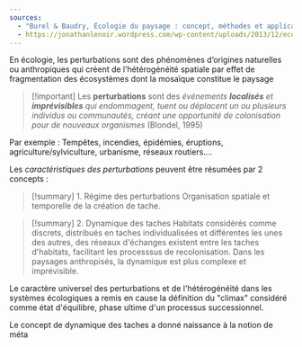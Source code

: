 ```yaml
---
sources:
  - "Burel & Baudry, Écologie du paysage : concept, méthodes et applications (2nde édition)"
  - https://jonathanlenoir.wordpress.com/wp-content/uploads/2013/12/ecologie-du-paysage.pdf
---
```


En écologie, les perturbations sont des phénomènes d’origines naturelles ou anthropiques qui créent de l’hétérogénéité spatiale par effet de fragmentation des écosystèmes dont la mosaïque constitue le paysage

>[!important] Les **perturbations** sont des *événements **localisés** et **imprévisibles** qui  endommagent, tuent ou déplacent un ou plusieurs individus ou communautés, créant une opportunité de colonisation pour de nouveaux organismes* (Blondel, 1995)

Par exemple : Tempêtes, incendies, épidémies, éruptions, agriculture/sylviculture, urbanisme, réseaux routiers....

Les *caractéristiques des perturbations* peuvent être résumées par 2 concepts :

>[!summary] 1. Régime des perturbations
> Organisation spatiale et temporelle de la création de tache.

>[!summary] 2. Dynamique des taches
>Habitats considérés comme discrets, distribués en taches individualisées et différentes les unes des autres, des réseaux d'échanges existent entre les taches d'habitats, facilitant les processsus de recolonisation. Dans les paysages anthropisés, la dynamique est plus complexe et imprévisible.


Le caractère universel des perturbations et de l'hétérogénéité dans les systèmes écologiques a remis en cause la définition du "climax" considéré comme état d'équilibre, phase ultime d'un processus successionnel.

Le concept de dynamique des taches a donné naissance à la notion de méta